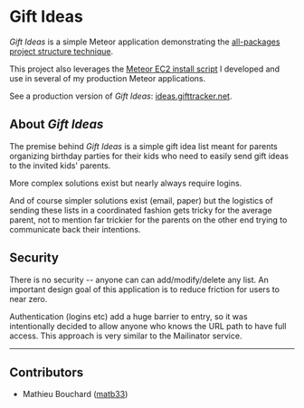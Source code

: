 # Gift Ideas

*Gift Ideas* is a simple Meteor application demonstrating the [all-packages
project structure technique](www.matb33.me/2013/09/05/meteor-project-structure.html).

This project also leverages the [Meteor EC2 install script](https://github.com/matb33/meteor-ec2-install)
I developed and use in several of my production Meteor applications.

See a production version of *Gift Ideas*: [ideas.gifttracker.net](http://ideas.gifttracker.net/).

## About *Gift Ideas*

The premise behind *Gift Ideas* is a simple gift idea list meant for parents
organizing birthday parties for their kids who need to easily send gift ideas
to the invited kids' parents.

More complex solutions exist but nearly always require logins.

And of course simpler solutions exist (email, paper) but the logistics of
sending these lists in a coordinated fashion gets tricky for the average parent,
not to mention far trickier for the parents on the other end trying to
communicate back their intentions.

## Security

There is no security -- anyone can can add/modify/delete any list. An important
design goal of this application is to reduce friction for users to near zero.

Authentication (logins etc) add a huge barrier to entry, so it was intentionally
decided to allow anyone who knows the URL path to have full access. This
approach is very similar to the Mailinator service.

--------------------------------------------------------------------------------

## Contributors

- Mathieu Bouchard ([matb33](https://github.com/matb33))